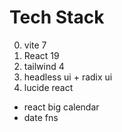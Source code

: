 # Tech Stack

0. vite 7
1. React 19
2. tailwind 4
3. headless ui + radix ui
4. lucide react

- react big calendar
- date fns
